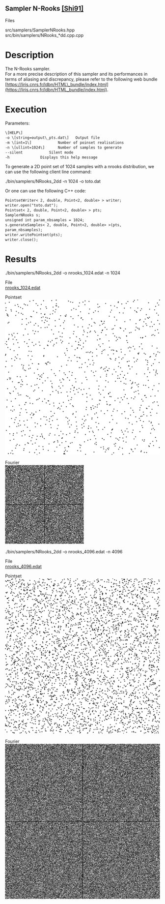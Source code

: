 Sampler N-Rooks [\[Shi91\]](http://www.cs.utah.edu/~shirley/papers/euro91.pdf)
------------------------------------------------------------------------------

Files

src/samplers/SamplerNRooks.hpp  
src/bin/samplers/NRooks\_\*dd.cpp.cpp

Description
===========

The N-Rooks sampler.  
For a more precise description of this sampler and its performances in terms of aliasing and discrepancy, please refer to the following web bundle [https://liris.cnrs.fr/ldbn/HTML\_bundle/index.html](https://liris.cnrs.fr/ldbn/HTML_bundle/index.html).

Execution
=========

Parameters:  

	\[HELP\]
	-o \[string=output\_pts.dat\]	Output file
	-m \[int=1\]			Number of poinset realisations
	-n \[ullint=1024\]		Number of samples to generate
	--silent 			Silent mode
	-h 				Displays this help message
			

To generate a 2D point set of 1024 samples with a nrooks distribution, we can use the following client line command:

 ./bin/samplers/NRooks\_2dd -n 1024 -o toto.dat 

Or one can use the following C++ code:

    
    PointsetWriter< 2, double, Point<2, double> > writer;
    writer.open("toto.dat");
    Pointset< 2, double, Point<2, double> > pts;
    SamplerNRooks s;
    unsigned int param_nbsamples = 1024;
    s.generateSamples< 2, double, Point<2, double> >(pts, param_nbsamples);
    writer.writePointset(pts);
    writer.close();
    			

Results
=======

 ./bin/samplers/NRooks\_2dd -o nrooks\_1024.edat -n 1024 

File  
[nrooks\_1024.edat](data/nrooks/nrooks_1024.edat)

Pointset  
[![](data/nrooks/nrooks_1024.png)](data/nrooks/nrooks_1024.png)

Fourier  
[![](data/nrooks/nrooks_1024_fourier.png)](data/nrooks/nrooks_1024_fourier.png)

 ./bin/samplers/NRooks\_2dd -o nrooks\_4096.edat -n 4096 

File  
[nrooks\_4096.edat](data/nrooks/nrooks_4096.edat)

Pointset  
[![](data/nrooks/nrooks_4096.png)](data/nrooks/nrooks_4096.png)

Fourier  
[![](data/nrooks/nrooks_4096_fourier.png)](data/nrooks/nrooks_4096_fourier.png)